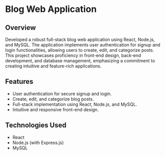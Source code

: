 # Blog Web Application

## Overview

Developed a robust full-stack blog web application using React, Node.js, and MySQL. The application implements user authentication for signup and login functionalities, allowing users to create, edit, and categorize posts. This project showcases proficiency in front-end design, back-end development, and database management, emphasizing a commitment to creating intuitive and feature-rich applications.

## Features

- User authentication for secure signup and login.
- Create, edit, and categorize blog posts.
- Full-stack implementation using React, Node.js, and MySQL.
- Intuitive and responsive front-end design.

## Technologies Used

- React
- Node.js (with Express.js)
- MySQL
